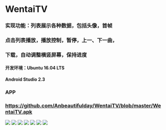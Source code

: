 # WentaiTV

### 实现功能：列表展示各种数据，包括头像，首帧
### 点击列表播放，播放控制，暂停，上一、下一曲，
### 下载，自动调整横竖屏幕，保持进度

#### 开发环境：Ubuntu 16.04 LTS
#### Android Studio 2.3

### APP
### https://github.com/Anbeautifulday/WentaiTV/blob/master/WentaiTV.apk

![](https://github.com/Anbeautifulday/WentaiTV/blob/master/pic/1.png)
![](https://github.com/Anbeautifulday/WentaiTV/blob/master/pic/2.png)
![](https://github.com/Anbeautifulday/WentaiTV/blob/master/pic/3.png)
![](https://github.com/Anbeautifulday/WentaiTV/blob/master/pic/4.png)
![](https://github.com/Anbeautifulday/WentaiTV/blob/master/pic/5.png)
![](https://github.com/Anbeautifulday/WentaiTV/blob/master/pic/6.png)
![](https://github.com/Anbeautifulday/WentaiTV/blob/master/pic/7.png)
